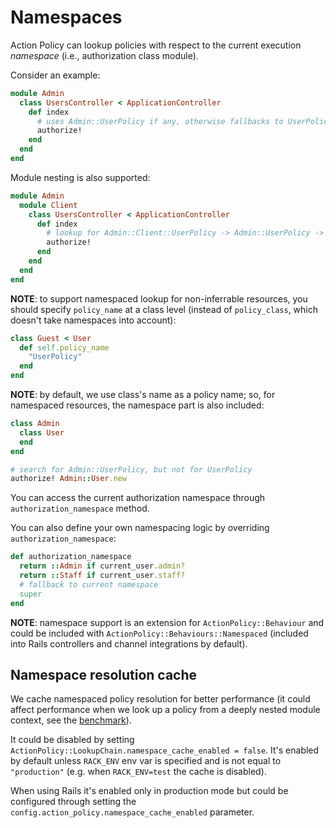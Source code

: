# Namespaces

Action Policy can lookup policies with respect to the current execution _namespace_ (i.e., authorization class module).

Consider an example:

```ruby
module Admin
  class UsersController < ApplicationController
    def index
      # uses Admin::UserPolicy if any, otherwise fallbacks to UserPolicy
      authorize!
    end
  end
end
```

Module nesting is also supported:

```ruby
module Admin
  module Client
    class UsersController < ApplicationController
      def index
        # lookup for Admin::Client::UserPolicy -> Admin::UserPolicy -> UserPolicy
        authorize!
      end
    end
  end
end
```

**NOTE**: to support namespaced lookup for non-inferrable resources,
you should specify `policy_name` at a class level (instead of `policy_class`, which doesn't take namespaces into account):

```ruby
class Guest < User
  def self.policy_name
    "UserPolicy"
  end
end
```

**NOTE**: by default, we use class's name as a policy name; so, for namespaced resources, the namespace part is also included:

```ruby
class Admin
  class User
  end
end

# search for Admin::UserPolicy, but not for UserPolicy
authorize! Admin::User.new
```

You can access the current authorization namespace through `authorization_namespace` method.

You can also define your own namespacing logic by overriding `authorization_namespace`:

```ruby
def authorization_namespace
  return ::Admin if current_user.admin?
  return ::Staff if current_user.staff?
  # fallback to current namespace
  super
end
```

**NOTE**: namespace support is an extension for `ActionPolicy::Behaviour` and could be included with `ActionPolicy::Behaviours::Namespaced` (included into Rails controllers and channel integrations by default).

## Namespace resolution cache

We cache namespaced policy resolution for better performance (it could affect performance when we look up a policy from a deeply nested module context, see the [benchmark](https://github.com/palkan/action_policy/blob/master/benchmarks/namespaced_lookup_cache.rb)).

It could be disabled by setting `ActionPolicy::LookupChain.namespace_cache_enabled = false`. It's enabled by default unless `RACK_ENV` env var is specified and is not equal to `"production"` (e.g. when `RACK_ENV=test` the cache is disabled).

When using Rails it's enabled only in production mode but could be configured through setting the `config.action_policy.namespace_cache_enabled` parameter.
